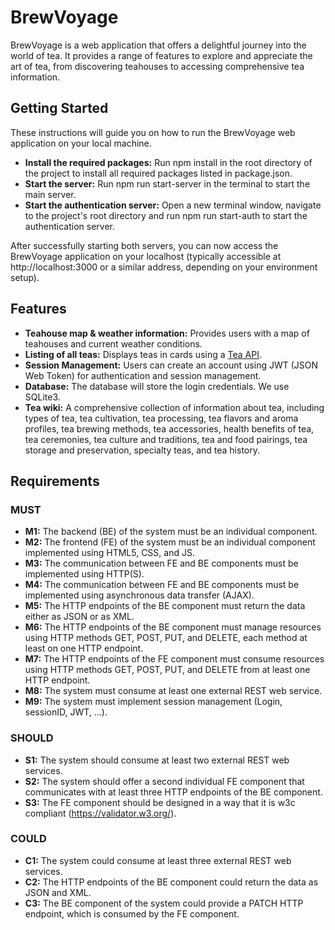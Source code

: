 # BrewVoyage

BrewVoyage is a web application that offers a delightful journey into the world of tea. It provides a range of features to explore and appreciate the art of tea, from discovering teahouses to accessing comprehensive tea information.

## Getting Started

These instructions will guide you on how to run the BrewVoyage web application on your local machine.

- **Install the required packages:** Run npm install in the root directory of the project to install all required packages listed in package.json.
- **Start the server:** Run npm run start-server in the terminal to start the main server.
- **Start the authentication server:** Open a new terminal window, navigate to the project's root directory and run npm run start-auth to start the authentication server.

After successfully starting both servers, you can now access the BrewVoyage application on your localhost (typically accessible at http://localhost:3000 or a similar address, depending on your environment setup).

## Features

- **Teahouse map & weather information:** Provides users with a map of teahouses and current weather conditions.
- **Listing of all teas:** Displays teas in cards using a [Tea API](https://boonaki.me/tea-api).
- **Session Management:** Users can create an account using JWT (JSON Web Token) for authentication and session management.
- **Database:** The database will store the login credentials. We use SQLite3.
- **Tea wiki:** A comprehensive collection of information about tea, including types of tea, tea cultivation, tea processing, tea flavors and aroma profiles, tea brewing methods, tea accessories, health benefits of tea, tea ceremonies, tea culture and traditions, tea and food pairings, tea storage and preservation, specialty teas, and tea history.

## Requirements

### MUST

- **M1:** The backend (BE) of the system must be an individual component.
- **M2:** The frontend (FE) of the system must be an individual component implemented using HTML5, CSS, and JS.
- **M3:** The communication between FE and BE components must be implemented using HTTP(S).
- **M4:** The communication between FE and BE components must be implemented using asynchronous data transfer (AJAX).
- **M5:** The HTTP endpoints of the BE component must return the data either as JSON or as XML.
- **M6:** The HTTP endpoints of the BE component must manage resources using HTTP methods GET, POST, PUT, and DELETE, each method at least on one HTTP endpoint.
- **M7:** The HTTP endpoints of the FE component must consume resources using HTTP methods GET, POST, PUT, and DELETE from at least one HTTP endpoint.
- **M8:** The system must consume at least one external REST web service.
- **M9:** The system must implement session management (Login, sessionID, JWT, ...).

### SHOULD

- **S1:** The system should consume at least two external REST web services.
- **S2:** The system should offer a second individual FE component that communicates with at least three HTTP endpoints of the BE component.
- **S3:** The FE component should be designed in a way that it is w3c compliant (<https://validator.w3.org/>).

### COULD

- **C1:** The system could consume at least three external REST web services.
- **C2:** The HTTP endpoints of the BE component could return the data as JSON and XML.
- **C3:** The BE component of the system could provide a PATCH HTTP endpoint, which is consumed by the FE component.